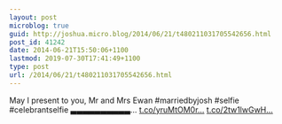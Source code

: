 ```yaml
---
layout: post
microblog: true
guid: http://joshua.micro.blog/2014/06/21/t480211031705542656.html
post_id: 41242
date: 2014-06-21T15:50:06+1100
lastmod: 2019-07-30T17:41:49+1100
type: post
url: /2014/06/21/t480211031705542656.html
---
```

May I present to you, Mr and Mrs Ewan #marriedbyjosh #selfie #celebrantselfie
▃▃▃▃▃▃▃▃▃▃... [t.co/yruMtOM0r...](http://t.co/yruMtOM0rR) [t.co/2tw1lwGwH...](http://t.co/2tw1lwGwHJ)

